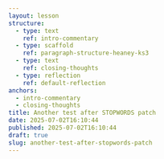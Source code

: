 ```yaml
---
layout: lesson
structure:
  - type: text
    ref: intro-commentary
  - type: scaffold
    ref: paragraph-structure-heaney-ks3
  - type: text
    ref: closing-thoughts
  - type: reflection
    ref: default-reflection
anchors:
  - intro-commentary
  - closing-thoughts
title: Another test after STOPWORDS patch
date: 2025-07-02T16:10:44
published: 2025-07-02T16:10:44
draft: true
slug: another-test-after-stopwords-patch
---
```


<!-- intro-commentary -->

<!-- paragraph-structure-heaney-ks3 -->

<!-- closing-thoughts -->

<!-- default-reflection -->

